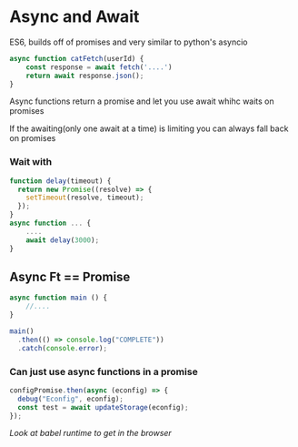 # Async and Await

ES6, builds off of promises and very similar to python's asyncio

```javascript
async function catFetch(userId) {
    const response = await fetch('....')
    return await response.json();
}
```

Async functions return a promise and let you use await whihc waits on promises

If the awaiting(only one await at a time) is limiting you can always fall back on promises


### Wait with 

```js
function delay(timeout) {
  return new Promise((resolve) => {
    setTimeout(resolve, timeout);
  });
}
async function ... {
    ....
	await delay(3000);
}
```

## Async Ft == Promise

```javascript
async function main () {
    //....
}

main()
  .then(() => console.log("COMPLETE"))
  .catch(console.error);
```

### Can just use async functions in a promise

```js
configPromise.then(async (econfig) => {
  debug("Econfig", econfig);
  const test = await updateStorage(econfig);
});
```



*Look at babel runtime to get in the browser*